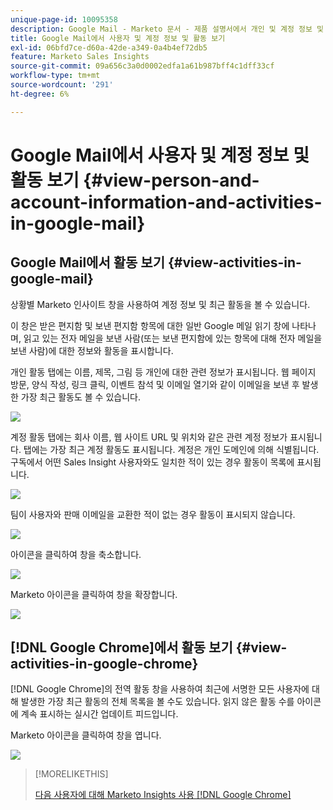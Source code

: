 ```yaml
---
unique-page-id: 10095358
description: Google Mail - Marketo 문서 - 제품 설명서에서 개인 및 계정 정보 및 활동 보기
title: Google Mail에서 사용자 및 계정 정보 및 활동 보기
exl-id: 06bfd7ce-d60a-42de-a349-0a4b4ef72db5
feature: Marketo Sales Insights
source-git-commit: 09a656c3a0d0002edfa1a61b987bff4c1dff33cf
workflow-type: tm+mt
source-wordcount: '291'
ht-degree: 6%

---
```


# Google Mail에서 사용자 및 계정 정보 및 활동 보기 {#view-person-and-account-information-and-activities-in-google-mail}

## Google Mail에서 활동 보기 {#view-activities-in-google-mail}

상황별 Marketo 인사이트 창을 사용하여 계정 정보 및 최근 활동을 볼 수 있습니다.

이 창은 받은 편지함 및 보낸 편지함 항목에 대한 일반 Google 메일 읽기 창에 나타나며, 읽고 있는 전자 메일을 보낸 사람(또는 보낸 편지함에 있는 항목에 대해 전자 메일을 보낸 사람)에 대한 정보와 활동을 표시합니다.

개인 활동 탭에는 이름, 제목, 그림 등 개인에 대한 관련 정보가 표시됩니다. 웹 페이지 방문, 양식 작성, 링크 클릭, 이벤트 참석 및 이메일 열기와 같이 이메일을 보낸 후 발생한 가장 최근 활동도 볼 수 있습니다.

![](assets/1.png)

계정 활동 탭에는 회사 이름, 웹 사이트 URL 및 위치와 같은 관련 계정 정보가 표시됩니다. 탭에는 가장 최근 계정 활동도 표시됩니다. 계정은 개인 도메인에 의해 식별됩니다. 구독에서 어떤 Sales Insight 사용자와도 일치한 적이 있는 경우 활동이 목록에 표시됩니다.

![](assets/2.png)

팀이 사용자와 판매 이메일을 교환한 적이 없는 경우 활동이 표시되지 않습니다.

![](assets/3.png)

아이콘을 클릭하여 창을 축소합니다.

![](assets/4.png)

Marketo 아이콘을 클릭하여 창을 확장합니다.

![](assets/image2015-10-6-15-3a43-3a22.png)

## [!DNL Google Chrome]에서 활동 보기 {#view-activities-in-google-chrome}

[!DNL Google Chrome]의 전역 활동 창을 사용하여 최근에 서명한 모든 사용자에 대해 발생한 가장 최근 활동의 전체 목록을 볼 수도 있습니다. 읽지 않은 활동 수를 아이콘에 계속 표시하는 실시간 업데이트 피드입니다.

Marketo 아이콘을 클릭하여 창을 엽니다.

![](assets/image2015-10-6-15-3a32-3a52.png)

>[!MORELIKETHIS]
>
>[다음 사용자에 대해 Marketo Insights 사용 [!DNL Google Chrome]](/help/marketo/product-docs/marketo-sales-insight/msi-chrome-plugin/using-marketo-insights-for-google-chrome.md)
